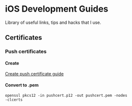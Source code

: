 # iOS Development Guides
Library of useful links, tips and hacks that I use. 

## Certificates

### Push certificates

#### Create
[Create push certificate guide](https://medium.com/@ankushaggarwal/generate-apns-certificate-for-ios-push-notifications-85e4a917d522)

#### Convert to .pem
<code>openssl pkcs12 -in pushcert.p12 -out pushcert.pem -nodes -clcerts</code>
